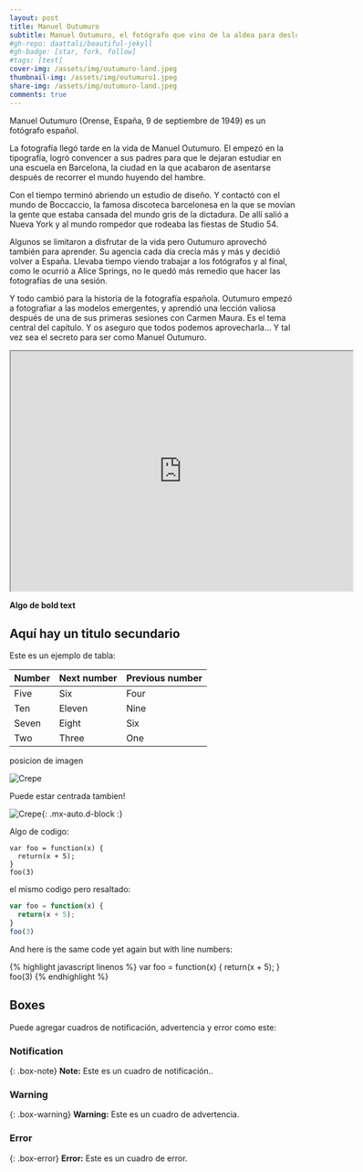 ```yaml
---
layout: post
title: Manuel Outumuro
subtitle: Manuel Outumuro, el fotógrafo que vino de la aldea para deslumbrar al mundo
#gh-repo: daattali/beautiful-jekyll
#gh-badge: [star, fork, follow]
#tags: [test]
cover-img: /assets/img/outumuro-land.jpeg
thumbnail-img: /assets/img/outumuro1.jpeg
share-img: /assets/img/outumuro-land.jpeg
comments: true
---
```


Manuel Outumuro (Orense, España, 9 de septiembre de 1949) es un fotógrafo español.

La fotografía llegó tarde en la vida de Manuel Outumuro. El empezó en la tipografía, logró convencer a sus padres para que le dejaran estudiar en una escuela en Barcelona, la ciudad en la que acabaron de asentarse después de recorrer el mundo huyendo del hambre.

Con el tiempo terminó abriendo un estudio de diseño. Y contactó con el mundo de Boccaccio, la famosa discoteca barcelonesa en la que se movían la gente que estaba cansada del mundo gris de la dictadura. De allí salió a Nueva York y al mundo rompedor que rodeaba las fiestas de Studio 54.

Algunos se limitaron a disfrutar de la vida pero Outumuro aprovechó también para aprender. Su agencia cada día crecía más y más y decidió volver a España. Llevaba tiempo viendo trabajar a los fotógrafos y al final, como le ocurrió a Alice Springs, no le quedó más remedio que hacer las fotografías de una sesión.

Y todo cambió para la historia de la fotografía española. Outumuro empezó a fotografiar a las modelos emergentes, y aprendió una lección valiosa después de una de sus primeras sesiones con Carmen Maura. Es el tema central del capítulo. Y os aseguro que todos podemos aprovecharla... Y tal vez sea el secreto para ser como Manuel Outumuro.

<iframe width="600" height = "420" src="https://www.youtube.com/watch?v=J9fjL54LrMU"> </iframe>

<!-- Esto es un demo para mostraros como escribir blog posts con markdown.  I Le ruego encarecidamente [que se tome 5 minutos para aprender como escribir en markdown](https://markdowntutorial.com/) - le enseñare como transformar un texto regular en bold/italics/headings/tables/etc. -->

**Algo de bold text**

## Aquí hay un titulo secundario

Este es un ejemplo de tabla:

| Number | Next number | Previous number |
| :------ |:--- | :--- |
| Five | Six | Four |
| Ten | Eleven | Nine |
| Seven | Eight | Six |
| Two | Three | One |


posicion de imagen

![Crepe](https://s3-media3.fl.yelpcdn.com/bphoto/cQ1Yoa75m2yUFFbY2xwuqw/348s.jpg)

Puede estar centrada tambien!

![Crepe](https://s3-media3.fl.yelpcdn.com/bphoto/cQ1Yoa75m2yUFFbY2xwuqw/348s.jpg){: .mx-auto.d-block :}

Algo de codigo:

~~~
var foo = function(x) {
  return(x + 5);
}
foo(3)
~~~

el mismo codigo pero resaltado:

```javascript
var foo = function(x) {
  return(x + 5);
}
foo(3)
```

And here is the same code yet again but with line numbers:

{% highlight javascript linenos %}
var foo = function(x) {
  return(x + 5);
}
foo(3)
{% endhighlight %}

## Boxes
Puede agregar cuadros de notificación, advertencia y error como este:

### Notification

{: .box-note}
**Note:** Este es un cuadro de notificación..

### Warning

{: .box-warning}
**Warning:** Este es un cuadro de advertencia.

### Error

{: .box-error}
**Error:** Este es un cuadro de error.
